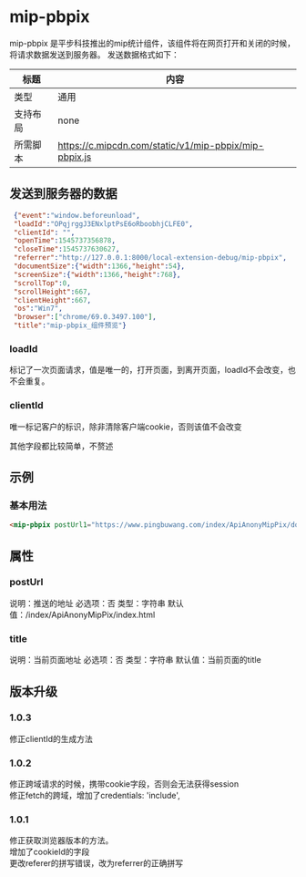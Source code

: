 # mip-pbpix

mip-pbpix 是平步科技推出的mip统计组件，该组件将在网页打开和关闭的时候，将请求数据发送到服务器。
发送数据格式如下：


标题|内容
----|----
类型|通用
支持布局|none
所需脚本|https://c.mipcdn.com/static/v1/mip-pbpix/mip-pbpix.js



## 发送到服务器的数据

```json
 {"event":"window.beforeunload",
 "loadId":"OPqjrggJ3ENxlptPsE6oRboobhjCLFE0",
 "clientId": "",
 "openTime":1545737356878,
 "closeTime":1545737630627,
 "referrer":"http://127.0.0.1:8000/local-extension-debug/mip-pbpix",
 "documentSize":{"width":1366,"height":54},
 "screenSize":{"width":1366,"height":768},
 "scrollTop":0,
 "scrollHeight":667,
 "clientHeight":667,
 "os":"Win7",
 "browser":["chrome/69.0.3497.100"],
 "title":"mip-pbpix_组件预览"}

```

### loadId 
标记了一次页面请求，值是唯一的，打开页面，到离开页面，loadId不会改变，也不会重复。

### clientId
唯一标记客户的标识，除非清除客户端cookie，否则该值不会改变


其他字段都比较简单，不赘述


## 示例

### 基本用法
```html
<mip-pbpix postUrl1="https://www.pingbuwang.com/index/ApiAnonyMipPix/do_pix" title="平步科技mip-pbpix简介"></mip-pbpix>
```

## 属性

### postUrl

说明：推送的地址
必选项：否
类型：字符串
默认值：/index/ApiAnonyMipPix/index.html

### title

说明：当前页面地址
必选项：否
类型：字符串
默认值：当前页面的title


## 版本升级

### 1.0.3
修正clientId的生成方法

### 1.0.2
修正跨域请求的时候，携带cookie字段，否则会无法获得session    
修正fetch的跨域，增加了credentials: 'include',

### 1.0.1
修正获取浏览器版本的方法。   
增加了cookieId的字段    
更改referer的拼写错误，改为referrer的正确拼写
